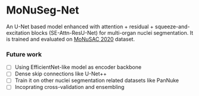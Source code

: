 # MoNuSeg-Net

An U-Net based model enhanced with attention + residual + squeeze-and-excitation blocks (SE-Attn-ResU-Net) for multi-organ nuclei segmentation. It is trained and evaluated on [MoNuSAC 2020](https://monusac-2020.grand-challenge.org/) dataset.

### Future work

- [ ] Using EfficientNet-like model as encoder backbone
- [ ] Dense skip connections like U-Net++
- [ ] Train it on other nuclei segmentation related datasets like PanNuke
- [ ] Incoprating cross-validation and ensembling
